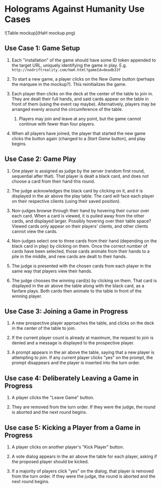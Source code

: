 Holograms Against Humanity Use Cases
====================================

![Table mockup](HaH mockup.png)

Use Case 1: Game Setup
----------------------

1. Each "installation" of the game should have some ID token appended to the target URL,
	uniquely identifying the game in play. E.g. `http://nodriftreality.com/HaH.html?gameId=deadb33f`

2. To start a new game, a player clicks on the *New Game* button (perhaps the marquee in the mockup?). 
	This reinitializes the game.

3. Each player then clicks on the deck at the center of the table to join in. They are dealt their full
	hands, and said cards appear on the table in front of them (using the event ray maybe). Alternatively,
	players may be arranged evenly around the circumference of the table.

	1. Players may join and leave at any point, but the game cannot continue with fewer than four players.

4. When all players have joined, the player that started the new game clicks the button again (changed to
	a *Start Game* button), and play begins.


Use Case 2: Game Play
---------------------

1. One player is assigned as judge by the server (random first round, sequential after that). That player is
	dealt a black card, and does not choose a card from their hand this round.

2. The judge acknowledges the black card by clicking on it, and it is displayed in the air above the play
	table. The card will face each player on their respective clients (using their saved position).

3. Non-judges browse through their hand by hovering their cursor over each card. When a card is viewed, it
	is pulled away from the other cards, and displayed larger. Possibly hovering over their table space? 
	Viewed cards only appear on their players' clients, and other clients cannot view the cards.

4. Non-judges select one to three cards from their hand (depending on the black card in play) by clicking
	on them. Once the correct number of cards have been selected, those cards animate from their hands to
	a pile in the middle, and new cards are dealt to their hands.

5. The judge is presented with the chosen cards from each player in the same way that players view their hands.

6. The judge chooses the winning card(s) by clicking on them. That card is displayed in the air above the table
	along with the black card, as a fanfare plays. Both cards then animate to the table in front of the winning
	player.


Use Case 3: Joining a Game in Progress
--------------------------------------

1. A new prospective player approaches the table, and clicks on the deck in the center of the table to join.

2. If the current player count is already at maximum, the request to join is denied and a message is displayed
	to the prospective player.

3. A prompt appears in the air above the table, saying that a new player is attempting to join. If any current
	player clicks "yes" on the prompt, the prompt disappears and the player is inserted into the turn order.


Use case 4: Deliberately Leaving a Game in Progress
---------------------------------------------------

1. A player clicks the "Leave Game" button.

2. They are removed from the turn order. If they were the judge, the round is aborted and the next round begins.


Use case 5: Kicking a Player from a Game in Progress
----------------------------------------------------

1. A player clicks on another player's "Kick Player" button.

2. A vote dialog appears in the air above the table for each player, asking if the proposed player should be kicked.

3. If a majority of players click "yes" on the dialog, that player is removed from the turn order. If they were the
	judge, the round is aborted and the next round begins.
